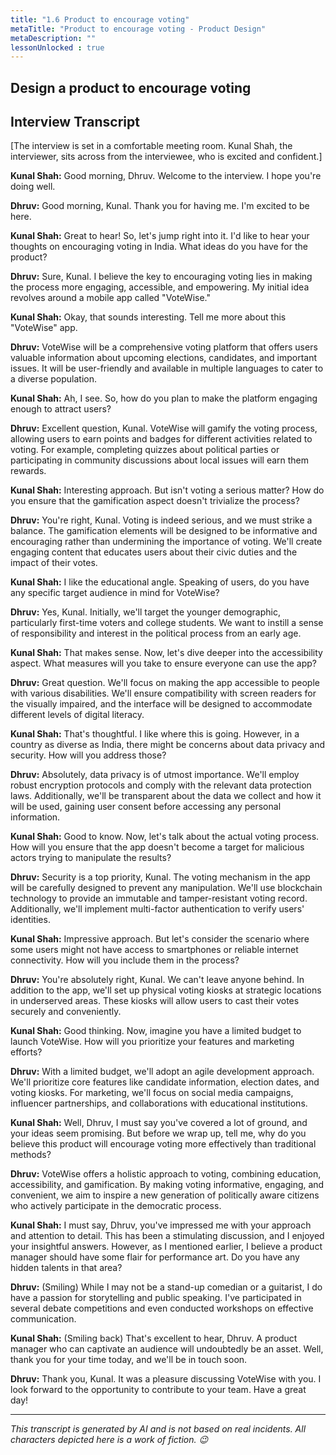 ```yaml
---
title: "1.6 Product to encourage voting"
metaTitle: "Product to encourage voting - Product Design"
metaDescription: ""
lessonUnlocked : true
---
```


##  Design a product to encourage voting


<YoutubeView id="jQhdz4j29fU"/>


## Interview Transcript



[The interview is set in a comfortable meeting room. Kunal Shah, the interviewer, sits across from the interviewee, who is excited and confident.]

**Kunal Shah:** Good morning, Dhruv. Welcome to the interview. I hope you're doing well.

**Dhruv:** Good morning, Kunal. Thank you for having me. I'm excited to be here.

**Kunal Shah:** Great to hear! So, let's jump right into it. I'd like to hear your thoughts on encouraging voting in India. What ideas do you have for the product?

**Dhruv:** Sure, Kunal. I believe the key to encouraging voting lies in making the process more engaging, accessible, and empowering. My initial idea revolves around a mobile app called "VoteWise."

**Kunal Shah:** Okay, that sounds interesting. Tell me more about this "VoteWise" app.

**Dhruv:** VoteWise will be a comprehensive voting platform that offers users valuable information about upcoming elections, candidates, and important issues. It will be user-friendly and available in multiple languages to cater to a diverse population.

**Kunal Shah:** Ah, I see. So, how do you plan to make the platform engaging enough to attract users?

**Dhruv:** Excellent question, Kunal. VoteWise will gamify the voting process, allowing users to earn points and badges for different activities related to voting. For example, completing quizzes about political parties or participating in community discussions about local issues will earn them rewards.

**Kunal Shah:** Interesting approach. But isn't voting a serious matter? How do you ensure that the gamification aspect doesn't trivialize the process?

**Dhruv:** You're right, Kunal. Voting is indeed serious, and we must strike a balance. The gamification elements will be designed to be informative and encouraging rather than undermining the importance of voting. We'll create engaging content that educates users about their civic duties and the impact of their votes.

**Kunal Shah:** I like the educational angle. Speaking of users, do you have any specific target audience in mind for VoteWise?

**Dhruv:** Yes, Kunal. Initially, we'll target the younger demographic, particularly first-time voters and college students. We want to instill a sense of responsibility and interest in the political process from an early age.

**Kunal Shah:** That makes sense. Now, let's dive deeper into the accessibility aspect. What measures will you take to ensure everyone can use the app?

**Dhruv:** Great question. We'll focus on making the app accessible to people with various disabilities. We'll ensure compatibility with screen readers for the visually impaired, and the interface will be designed to accommodate different levels of digital literacy.

**Kunal Shah:** That's thoughtful. I like where this is going. However, in a country as diverse as India, there might be concerns about data privacy and security. How will you address those?

**Dhruv:** Absolutely, data privacy is of utmost importance. We'll employ robust encryption protocols and comply with the relevant data protection laws. Additionally, we'll be transparent about the data we collect and how it will be used, gaining user consent before accessing any personal information.

**Kunal Shah:** Good to know. Now, let's talk about the actual voting process. How will you ensure that the app doesn't become a target for malicious actors trying to manipulate the results?

**Dhruv:** Security is a top priority, Kunal. The voting mechanism in the app will be carefully designed to prevent any manipulation. We'll use blockchain technology to provide an immutable and tamper-resistant voting record. Additionally, we'll implement multi-factor authentication to verify users' identities.

**Kunal Shah:** Impressive approach. But let's consider the scenario where some users might not have access to smartphones or reliable internet connectivity. How will you include them in the process?

**Dhruv:** You're absolutely right, Kunal. We can't leave anyone behind. In addition to the app, we'll set up physical voting kiosks at strategic locations in underserved areas. These kiosks will allow users to cast their votes securely and conveniently.

**Kunal Shah:** Good thinking. Now, imagine you have a limited budget to launch VoteWise. How will you prioritize your features and marketing efforts?

**Dhruv:** With a limited budget, we'll adopt an agile development approach. We'll prioritize core features like candidate information, election dates, and voting kiosks. For marketing, we'll focus on social media campaigns, influencer partnerships, and collaborations with educational institutions.

**Kunal Shah:** Well, Dhruv, I must say you've covered a lot of ground, and your ideas seem promising. But before we wrap up, tell me, why do you believe this product will encourage voting more effectively than traditional methods?

**Dhruv:** VoteWise offers a holistic approach to voting, combining education, accessibility, and gamification. By making voting informative, engaging, and convenient, we aim to inspire a new generation of politically aware citizens who actively participate in the democratic process.

**Kunal Shah:** I must say, Dhruv, you've impressed me with your approach and attention to detail. This has been a stimulating discussion, and I enjoyed your insightful answers. However, as I mentioned earlier, I believe a product manager should have some flair for performance art. Do you have any hidden talents in that area?

**Dhruv:** (Smiling) While I may not be a stand-up comedian or a guitarist, I do have a passion for storytelling and public speaking. I've participated in several debate competitions and even conducted workshops on effective communication.

**Kunal Shah:** (Smiling back) That's excellent to hear, Dhruv. A product manager who can captivate an audience will undoubtedly be an asset. Well, thank you for your time today, and we'll be in touch soon.

**Dhruv:** Thank you, Kunal. It was a pleasure discussing VoteWise with you. I look forward to the opportunity to contribute to your team. Have a great day!

---

*This transcript is generated by AI and is not based on real incidents. All characters depicted here is a work of fiction. 😉*